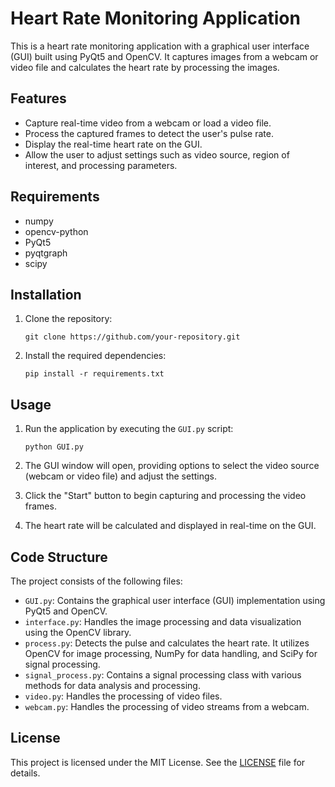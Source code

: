 # Heart Rate Monitoring Application

This is a heart rate monitoring application with a graphical user interface (GUI) built using PyQt5 and OpenCV. It captures images from a webcam or video file and calculates the heart rate by processing the images.

## Features

- Capture real-time video from a webcam or load a video file.
- Process the captured frames to detect the user's pulse rate.
- Display the real-time heart rate on the GUI.
- Allow the user to adjust settings such as video source, region of interest, and processing parameters.

## Requirements

- numpy
- opencv-python
- PyQt5
- pyqtgraph
- scipy

## Installation

1. Clone the repository:

   ```shell
   git clone https://github.com/your-repository.git
   ```

2. Install the required dependencies:

   ```shell
   pip install -r requirements.txt
   ```

## Usage

1. Run the application by executing the `GUI.py` script:

   ```shell
   python GUI.py
   ```

2. The GUI window will open, providing options to select the video source (webcam or video file) and adjust the settings.

3. Click the "Start" button to begin capturing and processing the video frames.

4. The heart rate will be calculated and displayed in real-time on the GUI.

## Code Structure

The project consists of the following files:

- `GUI.py`: Contains the graphical user interface (GUI) implementation using PyQt5 and OpenCV.
- `interface.py`: Handles the image processing and data visualization using the OpenCV library.
- `process.py`: Detects the pulse and calculates the heart rate. It utilizes OpenCV for image processing, NumPy for data handling, and SciPy for signal processing.
- `signal_process.py`: Contains a signal processing class with various methods for data analysis and processing.
- `video.py`: Handles the processing of video files.
- `webcam.py`: Handles the processing of video streams from a webcam.

## License

This project is licensed under the MIT License. See the [LICENSE](LICENSE) file for details.

